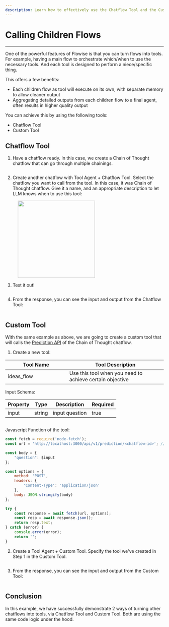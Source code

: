 ```yaml
---
description: Learn how to effectively use the Chatflow Tool and the Custom Tool
---
```


# Calling Children Flows

***

One of the powerful features of Flowise is that you can turn flows into tools. For example, having a main flow to orchestrate which/when to use the necessary tools. And each tool is designed to perform a niece/specific thing.

This offers a few benefits:

* Each children flow as tool will execute on its own, with separate memory to allow cleaner output
* Aggregating detailed outputs from each children flow to a final agent, often results in higher quality output

You can achieve this by using the following tools:

* Chatflow Tool
* Custom Tool

## Chatflow Tool

1. Have a chatflow ready. In this case, we create a Chain of Thought chatflow that can go through multiple chainings.

<figure><img src="../.gitbook/assets/image--169-.png" alt=""><figcaption></figcaption></figure>

2. Create another chatflow with Tool Agent + Chatflow Tool. Select the chatflow you want to call from the tool. In this case, it was Chain of Thought chatflow. Give it a name, and an appropriate description to let LLM knows when to use this tool:

<figure><img src="../.gitbook/assets/image--35-.png" alt="" width="245"><figcaption></figcaption></figure>

3. Test it out!

<figure><img src="../.gitbook/assets/image--168-.png" alt=""><figcaption></figcaption></figure>

4. From the response, you can see the input and output from the Chatflow Tool:

<figure><img src="../.gitbook/assets/image--170-.png" alt=""><figcaption></figcaption></figure>

## Custom Tool

With the same example as above, we are going to create a custom tool that will calls the [Prediction API](../using-flowise/api.md#prediction-api) of the Chain of Thought chatflow.

1. Create a new tool:

<table><thead><tr><th width="180">Tool Name</th><th>Tool Description</th></tr></thead><tbody><tr><td>ideas_flow</td><td>Use this tool when you need to achieve certain objective</td></tr></tbody></table>

Input Schema:

<table><thead><tr><th>Property</th><th>Type</th><th>Description</th><th data-type="checkbox">Required</th></tr></thead><tbody><tr><td>input</td><td>string</td><td>input question</td><td>true</td></tr></tbody></table>

<figure><img src="../.gitbook/assets/image--95---1-.png" alt=""><figcaption></figcaption></figure>

Javascript Function of the tool:

```javascript
const fetch = require('node-fetch');
const url = 'http://localhost:3000/api/v1/prediction/<chatflow-id>'; // replace with specific chatflow id

const body = {
	"question": $input
};

const options = {
	method: 'POST',
	headers: {
		'Content-Type': 'application/json'
	},
	body: JSON.stringify(body)
};

try {
	const response = await fetch(url, options);
	const resp = await response.json();
	return resp.text;
} catch (error) {
	console.error(error);
	return '';
}
```

2. Create a Tool Agent + Custom Tool. Specify the tool we've created in Step 1 in the Custom Tool.

<figure><img src="../.gitbook/assets/image--97-.png" alt=""><figcaption></figcaption></figure>

3. From the response, you can see the input and output from the Custom Tool:

<figure><img src="../.gitbook/assets/image--99-.png" alt=""><figcaption></figcaption></figure>

## Conclusion

In this example, we have successfully demonstrate 2 ways of turning other chatflows into tools, via Chatflow Tool and Custom Tool. Both are using the same code logic under the hood.
